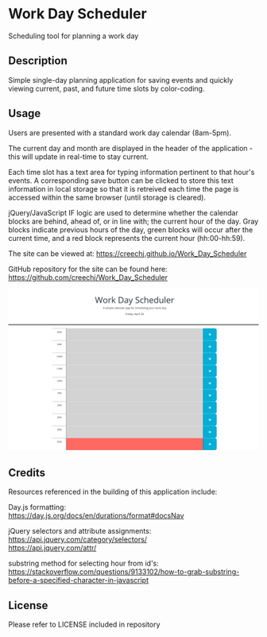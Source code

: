 # Work Day Scheduler

Scheduling tool for planning a work day

## Description

Simple single-day planning application for saving events and quickly viewing current, past, and future time slots by color-coding.

## Usage

Users are presented with a standard work day calendar (8am-5pm).

The current day and month are displayed in the header of the application - this will update in real-time to stay current.

Each time slot has a text area for typing information pertinent to that hour's events. A corresponding save button can be clicked to store this text information in local storage so that it is retreived each time the page is accessed within the same browser (until storage is cleared).

jQuery/JavaScript IF logic are used to determine whether the calendar blocks are behind, ahead of, or in line with; the current hour of the day. Gray blocks indicate previous hours of the day, green blocks will occur after the current time, and a red block represents the current hour (hh:00-hh:59).


The site can be viewed at: https://creechj.github.io/Work_Day_Scheduler

GitHub repository for the site can be found here: https://github.com/creechj/Work_Day_Scheduler

![Screenshot of Quiz Start View](Develop/work_day_scheduler.png)

## Credits

Resources referenced in the building of this application include:

Day.js formatting:  
https://day.js.org/docs/en/durations/format#docsNav

jQuery selectors and attribute assignments:  
https://api.jquery.com/category/selectors/  
https://api.jquery.com/attr/  

substring method for selecting hour from id's:  
https://stackoverflow.com/questions/9133102/how-to-grab-substring-before-a-specified-character-in-javascript

## License

Please refer to LICENSE included in repository